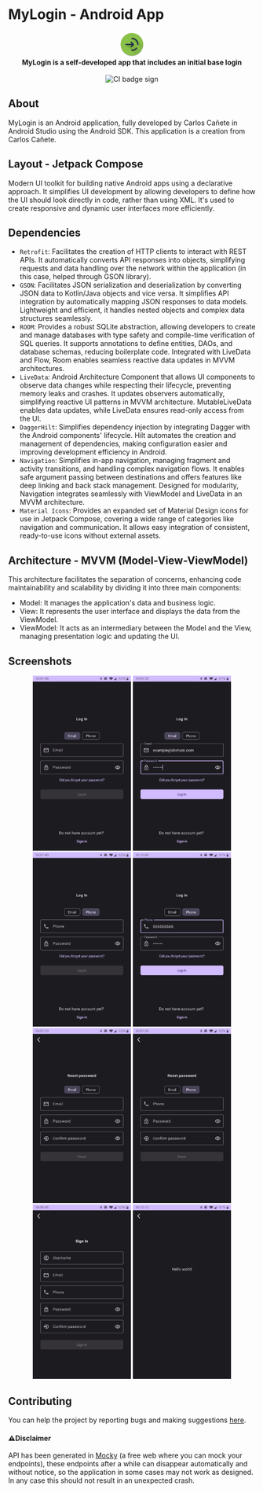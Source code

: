 # MyLogin - Android App

<p align="center">
    <img src="app/src/main/res/mipmap-xxxhdpi/ic_launcher_round.webp" alt="App icon" width="50"/>
    <br />
    <b>MyLogin is a self-developed app that includes an initial base login</b>
    <br />
    <br />
    <img src="https://github.com/CarlosCGA/MyLogin/actions/workflows/android.yml/badge.svg" alt="CI badge sign" />
</p>

## About

MyLogin is an Android application, fully developed by Carlos Cañete in Android Studio using the Android SDK.
This application is a creation from Carlos Cañete.


## Layout - Jetpack Compose

Modern UI toolkit for building native Android apps using a declarative approach. It simplifies UI development by allowing developers to define how the UI should look directly in code, rather than using XML. It's used to create responsive and dynamic user interfaces more efficiently.


## Dependencies

- `Retrofit`: Facilitates the creation of HTTP clients to interact with REST APIs. It automatically converts API responses into objects, simplifying requests and data handling over the network within the application (in this case, helped through GSON library).
- `GSON`: Facilitates JSON serialization and deserialization by converting JSON data to Kotlin/Java objects and vice versa. It simplifies API integration by automatically mapping JSON responses to data models. Lightweight and efficient, it handles nested objects and complex data structures seamlessly.
- `ROOM`: Provides a robust SQLite abstraction, allowing developers to create and manage databases with type safety and compile-time verification of SQL queries. It supports annotations to define entities, DAOs, and database schemas, reducing boilerplate code. Integrated with LiveData and Flow, Room enables seamless reactive data updates in MVVM architectures.
- `LiveData`: Android Architecture Component that allows UI components to observe data changes while respecting their lifecycle, preventing memory leaks and crashes. It updates observers automatically, simplifying reactive UI patterns in MVVM architecture. MutableLiveData enables data updates, while LiveData ensures read-only access from the UI.
- `DaggerHilt`: Simplifies dependency injection by integrating Dagger with the Android components' lifecycle. Hilt automates the creation and management of dependencies, making configuration easier and improving development efficiency in Android.
- `Navigation`: Simplifies in-app navigation, managing fragment and activity transitions, and handling complex navigation flows. It enables safe argument passing between destinations and offers features like deep linking and back stack management. Designed for modularity, Navigation integrates seamlessly with ViewModel and LiveData in an MVVM architecture.
- `Material Icons`: Provides an expanded set of Material Design icons for use in Jetpack Compose, covering a wide range of categories like navigation and communication. It allows easy integration of consistent, ready-to-use icons without external assets.


## Architecture - MVVM (Model-View-ViewModel)

This architecture facilitates the separation of concerns, enhancing code maintainability and scalability by dividing it into three main components:

- Model: It manages the application's data and business logic.
- View: It represents the user interface and displays the data from the ViewModel.
- ViewModel: It acts as an intermediary between the Model and the View, managing presentation logic and updating the UI.

## Screenshots

<p align="center">
    <img src="/assets/LogInEmail.jpg" alt="LogIn via email" width="200"/>
    <img src="/assets/LogInEmailFilled.jpg" alt="LogIn via email filled" width="200"/>
    <img src="/assets/LogInPhone.jpg" alt="LogIn via phone" width="200"/>
    <img src="/assets/LogInPhoneFilled.jpg" alt="LogIn via phone filled" width="200"/>
    <img src="/assets/ResetPasswordEmail.jpg" alt="Reset password via phone" width="200"/>
     <img src="/assets/ResetPasswordPhone.jpg" alt="Reset password via phone" width="200"/>
    <img src="/assets/SignIn.jpg" alt="SignIn" width="200"/>
    <img src="/assets/HelloWorld.jpg" alt="LogIn successful" width="200"/>
</p>


## Contributing

You can help the project by reporting bugs and making suggestions [here](https://github.com/CarlosCGA/myLogin/issues).

#### ⚠️Disclaimer
API has been generated in [Mocky](https://designer.mocky.io/) (a free web where you can mock your endpoints), these endpoints after a while can disappear automatically and without notice, so the application in some cases may not work as designed. In any case this should not result in an unexpected crash.
